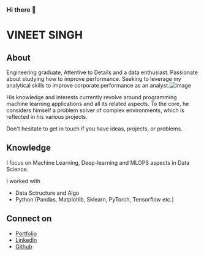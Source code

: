 ### Hi there 👋

# VINEET SINGH

## About
Engineering graduate, Attentive to Details and a data enthusiast. Passionate about studying how to improve performance. Seeking to leverage my analytical skills to improve corporate performance as an analyst.![image](https://user-images.githubusercontent.com/42576612/126053681-d6480ff4-33e1-43ae-96da-c9ae636db037.png) 

His knowledge and interests currently revolve around programming machine learning applications and all its related aspects. To the core, he considers himself a problem solver of complex environments, which is reflected in his various projects.

Don't hesitate to get in touch if you have ideas, projects, or problems.


## Knowledge

I focus on Machine Learning, Deep-learning and MLOPS aspects in Data Science. 

I worked with
- Data Sctructure and Algo
- Python (Pandas, Matplotlib, Sklearn, PyTorch, Tensorflow etc.)


## Connect on
- [Portfolio](https://vineetdsat.github.io/Portfolio/)
- [LinkedIn](https://www.linkedin.com/in/vineet-singh-2610)
- [Github](https://github.com/vineetdsat/)

